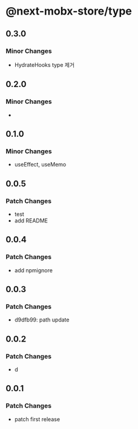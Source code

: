 # @next-mobx-store/type

## 0.3.0

### Minor Changes

- HydrateHooks type 제거

## 0.2.0

### Minor Changes

- 

## 0.1.0

### Minor Changes

- useEffect, useMemo

## 0.0.5

### Patch Changes

- test
- add README

## 0.0.4

### Patch Changes

- add npmignore

## 0.0.3

### Patch Changes

- d9dfb99: path update

## 0.0.2

### Patch Changes

- d

## 0.0.1

### Patch Changes

- patch first release
